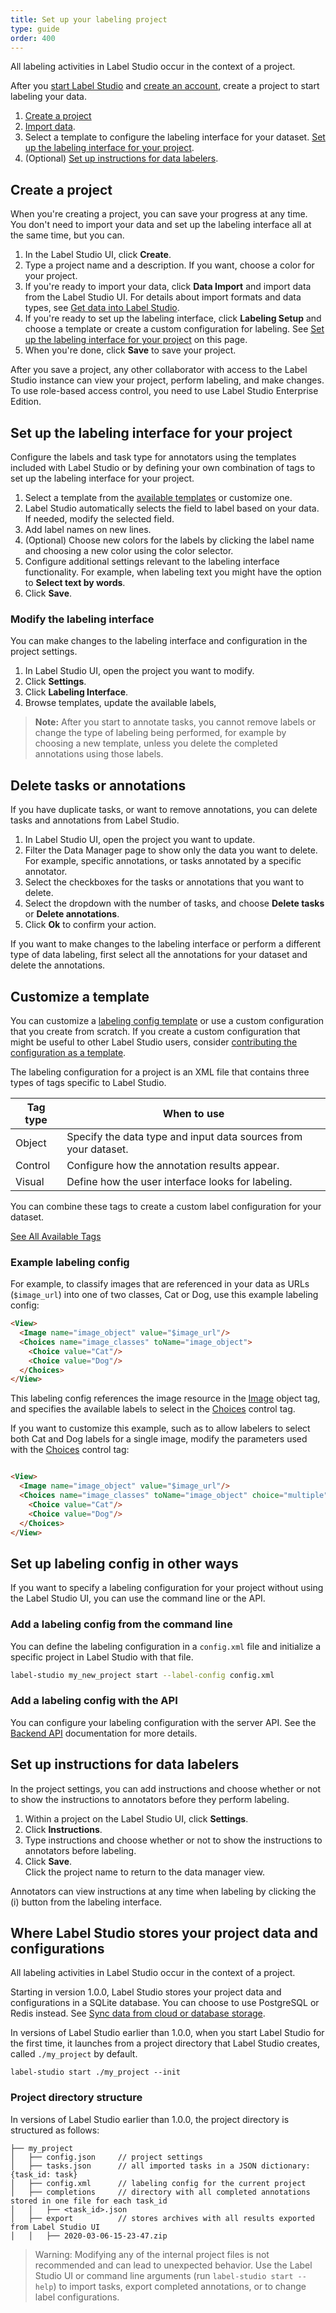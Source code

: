```yaml
---
title: Set up your labeling project
type: guide
order: 400
---
```


All labeling activities in Label Studio occur in the context of a project. 

After you [start Label Studio](start.html) and [create an account](signup.html), create a project to start labeling your data. 

1. [Create a project](#Create-a-project)
2. [Import data](tasks.html).
3. Select a template to configure the labeling interface for your dataset. [Set up the labeling interface for your project](#Set-up-the-labeling-interface-for-your-project).
4. (Optional) [Set up instructions for data labelers](#Set-up-instructions-for-data-labelers). 

## Create a project

When you're creating a project, you can save your progress at any time. You don't need to import your data and set up the labeling interface all at the same time, but you can.
1. In the Label Studio UI, click **Create**.
2. Type a project name and a description. If you want, choose a color for your project.
3. If you're ready to import your data, click **Data Import** and import data from the Label Studio UI. For details about import formats and data types, see [Get data into Label Studio](tasks.html).
4. If you're ready to set up the labeling interface, click **Labeling Setup** and choose a template or create a custom configuration for labeling. See [Set up the labeling interface for your project](#Set-up-the-labeling-interface-for-your-project) on this page.
5. When you're done, click **Save** to save your project.

After you save a project, any other collaborator with access to the Label Studio instance can view your project, perform labeling, and make changes. To use role-based access control, you need to use Label Studio Enterprise Edition. 

## Set up the labeling interface for your project

Configure the labels and task type for annotators using the templates included with Label Studio or by defining your own combination of tags to set up the labeling interface for your project. 

1. Select a template from the [available templates](https://labelstud.io/templates/) or customize one.
2. Label Studio automatically selects the field to label based on your data. If needed, modify the selected field. 
3. Add label names on new lines. 
4. (Optional) Choose new colors for the labels by clicking the label name and choosing a new color using the color selector.
5. Configure additional settings relevant to the labeling interface functionality. For example, when labeling text you might have the option to **Select text by words**. 
6. Click **Save**. 

### Modify the labeling interface 
You can make changes to the labeling interface and configuration in the project settings.

1. In Label Studio UI, open the project you want to modify.
2. Click **Settings**.
3. Click **Labeling Interface**.
4. Browse templates, update the available labels, 

> **Note:** After you start to annotate tasks, you cannot remove labels or change the type of labeling being performed, for example by choosing a new template, unless you delete the completed annotations using those labels. 


## Delete tasks or annotations
If you have duplicate tasks, or want to remove annotations, you can delete tasks and annotations from Label Studio.

1. In Label Studio UI, open the project you want to update.
2. Filter the Data Manager page to show only the data you want to delete. For example, specific annotations, or tasks annotated by a specific annotator. 
3. Select the checkboxes for the tasks or annotations that you want to delete.
4. Select the dropdown with the number of tasks, and choose **Delete tasks** or **Delete annotations**. 
5. Click **Ok** to confirm your action.

If you want to make changes to the labeling interface or perform a different type of data labeling, first select all the annotations for your dataset and delete the annotations. 

## Customize a template

You can customize a [labeling config template](https://labelstud.io/templates/) or use a custom configuration that you create from scratch. If you create a custom configuration that might be useful to other Label Studio users, consider [contributing the configuration as a template](https://github.com/heartexlabs/label-studio/tree/master/label_studio/examples).

The labeling configuration for a project is an XML file that contains three types of tags specific to Label Studio.

| Tag type | When to use |
| --- | --- |
| Object | Specify the data type and input data sources from your dataset. |
| Control | Configure how the annotation results appear. |
| Visual | Define how the user interface looks for labeling. | 

You can combine these tags to create a custom label configuration for your dataset. 

<a class="button" href="/tags">See All Available Tags</a>

### Example labeling config

For example, to classify images that are referenced in your data as URLs (`$image_url`) into one of two classes, Cat or Dog, use this example labeling config: 
```html
<View>
  <Image name="image_object" value="$image_url"/>
  <Choices name="image_classes" toName="image_object">
    <Choice value="Cat"/>
    <Choice value="Dog"/>
  </Choices>
</View>
```

This labeling config references the image resource in the [Image](https://labelstud.io/tags/image.html) object tag, and specifies the available labels to select in the [Choices](https://labelstud.io/tags/choices.html) control tag.

If you want to customize this example, such as to allow labelers to select both Cat and Dog labels for a single image, modify the parameters used with the [Choices](https://labelstud.io/tags/choices.html) control tag:

```html

<View>
  <Image name="image_object" value="$image_url"/>
  <Choices name="image_classes" toName="image_object" choice="multiple">
    <Choice value="Cat"/>
    <Choice value="Dog"/>
  </Choices>
</View>
```

## Set up labeling config in other ways

If you want to specify a labeling configuration for your project without using the Label Studio UI, you can use the command line or the API. 

### Add a labeling config from the command line
You can define the labeling configuration in a `config.xml` file and initialize a specific project in Label Studio with that file. 

```bash
label-studio my_new_project start --label-config config.xml
```

### Add a labeling config with the API
You can configure your labeling configuration with the server API. See the [Backend API](api.html) documentation for more details.

## Set up instructions for data labelers 

In the project settings, you can add instructions and choose whether or not to show the instructions to annotators before they perform labeling. 

1. Within a project on the Label Studio UI, click **Settings**.
2. Click **Instructions**.
3. Type instructions and choose whether or not to show the instructions to annotators before labeling. 
4. Click **Save**. <br/>Click the project name to return to the data manager view. 

Annotators can view instructions at any time when labeling by clicking the (i) button from the labeling interface.

## Where Label Studio stores your project data and configurations

All labeling activities in Label Studio occur in the context of a project.

Starting in version 1.0.0, Label Studio stores your project data and configurations in a SQLite database. You can choose to use PostgreSQL or Redis instead. See [Sync data from cloud or database storage](storage.html). 

In versions of Label Studio earlier than 1.0.0, when you start Label Studio for the first time, it launches from a project directory that Label Studio creates, called `./my_project` by default. 

`label-studio start ./my_project --init`

### Project directory structure

In versions of Label Studio earlier than 1.0.0, the project directory is structured as follows: 
```
├── my_project
│   ├── config.json     // project settings
│   ├── tasks.json      // all imported tasks in a JSON dictionary: {task_id: task}
│   ├── config.xml      // labeling config for the current project
│   ├── completions     // directory with all completed annotations stored in one file for each task_id 
│   │   ├── <task_id>.json
│   ├── export          // stores archives with all results exported from Label Studio UI 
│   │   ├── 2020-03-06-15-23-47.zip
```

> Warning: Modifying any of the internal project files is not recommended and can lead to unexpected behavior. Use the Label Studio UI or command line arguments (run `label-studio start --help`) to import tasks, export completed annotations, or to change label configurations. 


